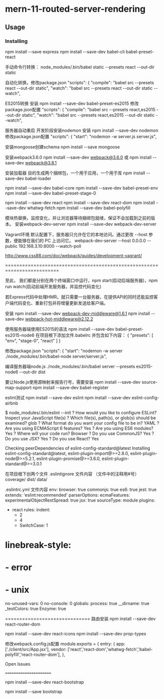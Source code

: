 # mern-11-routed-server-rendering
## Usage
### Installing 
npm install --save express
npm install --save-dev babel-cli babel-preset-react

手动命令行转换：
node_modules/.bin/babel static --presets react --out-dir static

自动化转换，修改package.json
"scripts": {
    "compile": "babel src --presets react --out-dir static",
    "watch": "babel src --presets react --out-dir static --watch",


ES2015转换
  安装
   npm install --save-dev babel-preset-es2015
  修改package.json配置
  "scripts": {
    "compile": "babel src --presets react,es2015 --out-dir static",
    "watch": "babel src --presets react,es2015 --out-dir static --watch",

服务器自动重启 开发阶段安装nodemon
  安装
  npm install --save-dev nodemon
  修改package.json配置
   "scripts": {
    "start": "nodemon -w server.js server.js",



安装mongoose创建schema
  npm install --save mongoose


安装webpack3.6.0
  npm install --save-dev webpack@3.6.0
或
   npm install --save-dev webpack@3.8.1

   安装加载器 目的生成两个捆绑包，一个用于应用，一个用于库
   npm install --save-dev babel-loader

   npm install --save-dev babel-core
   npm install --save-dev babel-preset-env
   npm install --save-dev babel-preset-stage-0

   npm install --save-dev react 
   npm install --save-dev react-dom 
   npm install --save-dev whatwg-fetch 
   npm install --save-dev babel-polyfill


   模块热替换，监控变化，并让浏览器等待捆绑包就绪，保证不会加载到之前的版本。
   安装webpack-dev-server
   npm install --save-dev webpack-dev-server

   
   Vagrant环境
   默认配置下，服务器只允许在它的本地访问。通过更改 --host 参数，便能够在我们的 PC 上访问它。
   webpack-dev-server --host 0.0.0.0 --public 192.168.3.10:8000 --watch-poll

   http://www.css88.com/doc/webpack/guides/development-vagrant/

=========================================================================

   至此， 我们都是分别在两个终端窗口中运行，npm start(启动后端服务器)，npm run watch(启动前端开发服务器，并监控代码变化)
  

   若Express代码中处理HMR，就只需要一台服务器，在提供API的同时还能监控客户端代码变化、重新打包并将增量更新发送给客户端。

   安装
      npm install --save-dev webpack-dev-middleware@1.6.1 
      npm install --save-dev webpack-hot-middleware@2.12.2 


使用服务器端使用ES2015的语法
npm install --save-dev babel-preset-es2015-node6
在项目根下添加文件.babelrc
并包含如下内容：
{
    "presets": [
      "env",
      "stage-0",
      "react"
    ]
  }

 修改package.json
  "scripts": {
    "start": "nodemon -w server ./node_modules/.bin/babel-node server/server.js",

编译服务器端node.js
./node_modules/.bin/babel server --presets es2015-node6 --out-dir dist

要让Node.js使用源映射来报告行号，需要安装
 npm install --save-dev source-map-support
 npm install --save-dev babel-register



eslint测试
 npm install --save-dev eslint 
 npm install --save-dev eslint-config-airbnb

 $ node_modules/.bin/eslint --init
? How would you like to configure ESLint? Inspect your JavaScript file(s)
? Which file(s), path(s), or glob(s) should be examined? glob
? What format do you want your config file to be in? YAML
? Are you using ECMAScript 6 features? Yes
? Are you using ES6 modules? Yes
? Where will your code run? Browser
? Do you use CommonJS? Yes
? Do you use JSX? Yes
? Do you use React? Yes


  Checking peerDependencies of eslint-config-standard@latest
Installing eslint-config-standard@latest, eslint-plugin-import@>=2.8.0, eslint-plugin-node@>=5.2.1, eslint-plugin-promise@>=3.6.0, eslint-plugin-standard@>=3.0.1

在项目根下创两个文件
.eslintignore 文件内容 （文件中的注释用#号）
    coverage/
    dist/
    data/

 .eslintrc.yml 文件内容
 env:
  browser: true
  commonjs: true
  es6: true
  jest: true
extends: 'eslint:recommended'
parserOptions:
  ecmaFeatures:
    experimentalObjectRestSpread: true
    jsx: true
  sourceType: module
plugins:
  - react
rules:
  indent:
    - 2
    - 4
    - SwitchCase: 1
  # linebreak-style:
  #  - error
  #  - unix 
  no-unused-vars: 0
  no-console: 0
globals:
    process: true
    __dirname: true
    _testColors: true
    Enzyme: true

==============================
路由安装
npm install --save-dev react-router-dom

npm install --save-dev react-icons
npm install --save-dev prop-types

修改webpack.config.js配置
module.exports = {
    entry: {
        app:  ['./client/src/App.jsx'],
        vendor: ['react','react-dom','whatwg-fetch','babel-polyfill','react-router-dom'],
    },


<Link  to={{
        pathname: '/issues',
        search:'?status=Open',
        hash: '#hash'
    }}>Open Issues</Link>   





    =====================
  npm install --save-dev react-bootstrap

 npm install --save bootstrap








   




   

  
  
